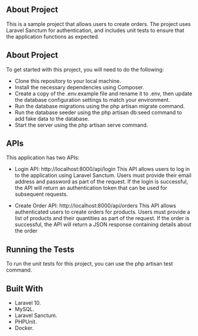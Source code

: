 
## About Project

This is a sample project that allows users to create orders. The project uses Laravel Sanctum for authentication, and includes unit tests to ensure that the application functions as expected.

## About Project
To get started with this project, you will need to do the following:

- Clone this repository to your local machine.
- Install the necessary dependencies using Composer.
- Create a copy of the .env.example file and rename it to .env, then update the database configuration settings to match your environment.
- Run the database migrations using the php artisan migrate command.
- Run the database seeder using the php artisan db:seed command to add fake data to the database.
- Start the server using the php artisan serve command.

## APIs

This application has two APIs:

- Login API: http://localhost:8000/api/login
 This API allows users to log in to the application using Laravel Sanctum. Users must provide their email address and password as part of the request. If the login is successful, the API will return an authentication token that can be used for subsequent requests.

- Create Order API: http://localhost:8000/api/orders
 This API allows authenticated users to create orders for products. Users must provide a list of products and their quantities as part of the request. If the order is successful, the API will return a JSON response containing details about the order

## Running the Tests

To run the unit tests for this project, you can use the php artisan test command.

## Built With

- Laravel 10.
- MySQL.
- Laravel Sanctum.
- PHPUnit.
- Docker.
